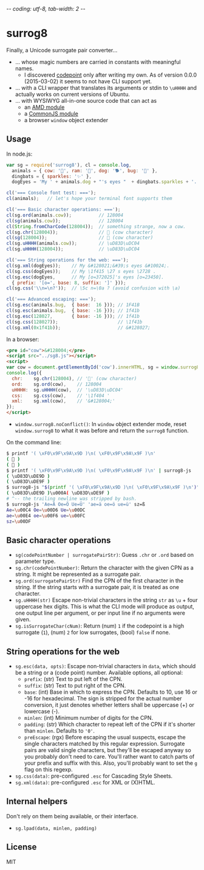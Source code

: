 -*- coding: utf-8, tab-width: 2 -*-

surrog8
=======
Finally, a Unicode surrogate pair converter…
  * … whose magic numbers are carried in constants with meaningful names.
    * I discovered [codepoint](https://www.npmjs.com/package/codepoint)
      only after writing my own. As of version 0.0.0 (2015-03-02) it seems
      to not have CLI support yet.
  * … with a CLI wrapper that translates its arguments or stdin to `\uHHHH`
    and actually works on current versions of Ubuntu.
  * … with WYSIWYG all-in-one source code that can act as
    * an [AMD module][wp-amd]
    * a [CommonJS module][wp-cjs]
    * a browser `window` object extender


Usage
-----
In node.js:
```js
var sg = require('surrog8'), cl = console.log,
  animals = { cow: '🐄', ram: '🐏', dog: '🐕', bug: '🐛' },
  dingbats = { sparkles: '✨' },
  dogEyes = 'My ' + animals.dog + "'s eyes "  + dingbats.sparkles + '.';

cl('=== Console font test: ===');
cl(animals);   // let's hope your terminal font supports them

cl('=== Basic character operations: ===');
cl(sg.ord(animals.cow));          // 128004
cl(sg(animals.cow));              // 128004
cl(String.fromCharCode(128004));  // something strange, now a cow.
cl(sg.chr(128004));               // 🐄 (cow character)
cl(sg(128004));                   // 🐄 (cow character)
cl(sg.uHHHH(animals.cow));        // \uD83D\uDC04
cl(sg.uHHHH(128004));             // \uD83D\uDC04

cl('=== String operations for the web: ===');
cl(sg.xml(dogEyes));    // My &#128021;&#39;s eyes &#10024;.
cl(sg.css(dogEyes));    // My \1f415 \27 s eyes \2728 .
cl(sg.esc(dogEyes,      // My [o=372025]'s eyes [o=23450].
  { prefix: '[o=', base: 8, suffix: ']' }));
cl(sg.css('\\n=\n?'));  // \5c n=\0a ? (avoid confusion with \a)

cl('=== Advanced escaping: ===');
cl(sg.esc(animals.bug,  { base:  16 })); // 1F41B
cl(sg.esc(animals.bug,  { base: -16 })); // 1f41b
cl(sg.esc(128027,       { base: -16 })); // 1f41b
cl(sg.css(128027));                      // \1f41b
cl(sg.xml(0x1f41b));                     // &#128027;
```

In a browser:
```html
<pre id="cow">&#128004;</pre>
<script src="../sg8.js"></script>
<script>
var cow = document.getElementById('cow').innerHTML, sg = window.surrog8;
console.log({
  chr:    sg.chr(128004), // '🐄' (cow character)
  ord:    sg.ord(cow),    // 128004
  uHHHH:  sg.uHHHH(cow),  // '\uD83D\uDC04'
  css:    sg.css(cow),    // '\1f404 '
  xml:    sg.xml(cow),    // '&#128004;'
});
</script>
```
  * `window.surrog8.noConflict()`: In `window` object extender mode,
    reset `window.surrog8` to what it was before and return the
    `surrog8` function.

On the command line:
```bash
$ printf '( \xF0\x9F\x9A\x9D )\n( \xF0\x9F\x9A\x9F )\n'
( 🚝 )
( 🚟 )
$ printf '( \xF0\x9F\x9A\x9D )\n( \xF0\x9F\x9A\x9F )\n' | surrog8-js 
( \uD83D\uDE9D )
( \uD83D\uDE9F )
$ surrog8-js "$(printf '( \xF0\x9F\x9A\x9D )\n( \xF0\x9F\x9A\x9F )\n')"
( \uD83D\uDE9D )\u000A( \uD83D\uDE9F )
# ^-- the trailing newline was stripped by bash.
$ surrog8-js 'Ae=Ä Oe=Ö Ue=Ü' 'ae=ä oe=ö ue=ü' sz=ß
Ae=\u00C4 Oe=\u00D6 Ue=\u00DC
ae=\u00E4 oe=\u00F6 ue=\u00FC
sz=\u00DF
```


Basic character operations
--------------------------
* `sg(codePointNumber | surrogatePairStr)`:
  Guess `.chr` or `.ord` based on parameter type.
* `sg.chr(codePointNumber)`:
  Return the character with the given CPN as a string.
  It might be represented as a surrogate pair.
* `sg.ord(surrogatePairStr)`
  Find the CPN of the first character in the string.
  If the string starts with a surrogate pair, it is treated as one character.
* `sg.uHHHH(str)`
  Escape non-trivial characters in the string `str` as `\u` + four
  uppercase hex digits.
  This is what the CLI mode will produce as output,
  one output line per argument,
  or per input line if no arguments were given.
* `sg.isSurrogateChar(cNum)`:
  Return (num) `1` if the codepoint is a high surrogate (`1`),
  (num) `2` for low surrogates, (bool) `false` if none.

String operations for the web
-----------------------------
* `sg.esc(data, opts)`:
  Escape non-trivial characters in `data`,
  which should be a string or a (code point) number.
  Available options, all optional:
  * `prefix`: (str) Text to put left of the CPN.
  * `suffix`: (str) Text to put right of the CPN.
  * `base`: (int) Base in which to express the CPN.
    Defaults to 10, use 16 or -16 for hexadecimal.
    The sign is stripped for the actual number conversion,
    it just denotes whether letters shall be uppercase (+) or lowercase (-).
  * `minlen`: (int) Minimum number of digits for the CPN.
  * `padding`: (str) Which character to repeat left of the CPN if it's
    shorter than `minlen`. Defaults to `'0'`.
  * `preEscape`: (rgx) Before escaping the usual suspects,
    escape the single characters matched by this regular expression.
    Surrogate pairs are valid single characters, but they'll be escaped
    anyway so you probably don't need to care.
    You'll rather want to catch parts of your prefix and suffix with this.
    Also, you'll probably want to set the `g` flag on this regexp.
* `sg.css(data)`: pre-configured `.esc` for Cascading Style Sheets.
* `sg.xml(data)`: pre-configured `.esc` for XML or (X)HTML.

Internal helpers
----------------
Don't rely on them being available, or their interface.
* `sg.lpad(data, minlen, padding)`


License
-------
MIT



  [wp-amd]: http://en.wikipedia.org/wiki/Asynchronous_module_definition
  [wp-cjs]: http://en.wikipedia.org/wiki/CommonJS
